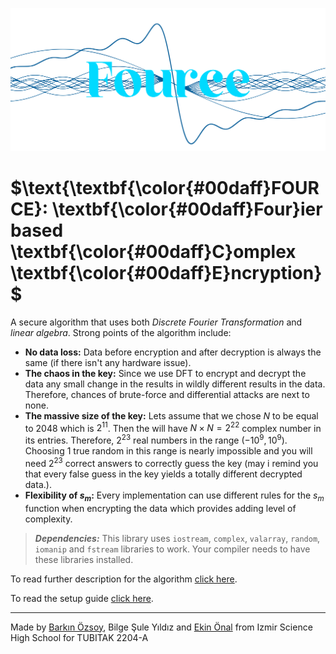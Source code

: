 ![](logo.png)

# $\text{\textbf{\color{#00daff}FOURCE}: \textbf{\color{#00daff}Four}ier based \textbf{\color{#00daff}C}omplex \textbf{\color{#00daff}E}ncryption}$

A secure algorithm that uses both *Discrete Fourier Transformation* and *linear algebra*. Strong points of the algorithm include:

* **No data loss:** Data before encryption and after decryption is always the same (if there isn't any hardware issue).
* **The chaos in the key:** Since we use DFT to encrypt and decrypt the data any small change in the results in wildly different results in the data. Therefore, chances of brute-force and differential attacks are next to none.
* **The massive size of the key:** Lets assume that we chose $N$ to be equal to $2048$ which is $2^{11}$. Then the will have $N\times N = 2^{22}$ complex number in its entries. Therefore, $2^{23}$ real numbers in the range $(-10^9, 10^9)$. Choosing 1 true random in this range is nearly impossible and you will need $2^{23}$ correct answers to correctly guess the key (may i remind you that every false guess in the key yields a totally different decrypted data.).
* **Flexibility of $s_m$:** Every implementation can use different rules for the $s_m$ function when encrypting the data which provides adding level of complexity.

> ***Dependencies:*** This library uses ```iostream```, ```complex```, ```valarray```, ```random```, ```iomanip``` and ```fstream``` libraries to work. Your compiler needs to have these libraries installed.

To read further description for the algorithm [click here](Algorithm.md).

To read the setup guide [click here](Setup_Guide.md).

---

Made by [Barkın Özsoy](https://github.com/barkolorious), Bilge Şule Yıldız and [Ekin Önal](https://github.com/EkinONAL07) from Izmir Science High School for TUBITAK 2204-A
